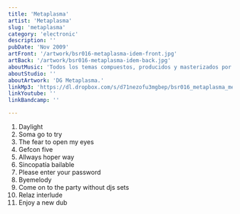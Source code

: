 ```yaml
---
title: 'Metaplasma'
artist: 'Metaplasma'
slug: 'metaplasma'
category: 'electronic'
description: ''
pubDate: 'Nov 2009'
artFront: '/artwork/bsr016-metaplasma-idem-front.jpg'
artBack: '/artwork/bsr016-metaplasma-idem-back.jpg'
aboutMusic: 'Todos los temas compuestos, producidos y masterizados por Sebastián Pierotti a.k.a. Metaplasma.' 
aboutStudio: ''
aboutArtwork: 'DG Metaplasma.'
linkMp3: 'https://dl.dropbox.com/s/d71nezofu3mgbep/bsr016_metaplasma_metaplasma.zip'
linkYoutube: ''
linkBandcamp: ''

---
```


1. Daylight
2. Soma go to try
3. The fear to open my eyes
4. Gefcon five
5. Allways hoper way
6. Sincopatía bailable
7. Please enter your password
8. Byemelody
9. Come on to the party without djs sets
10. Relaz interlude
11. Enjoy a new dub
